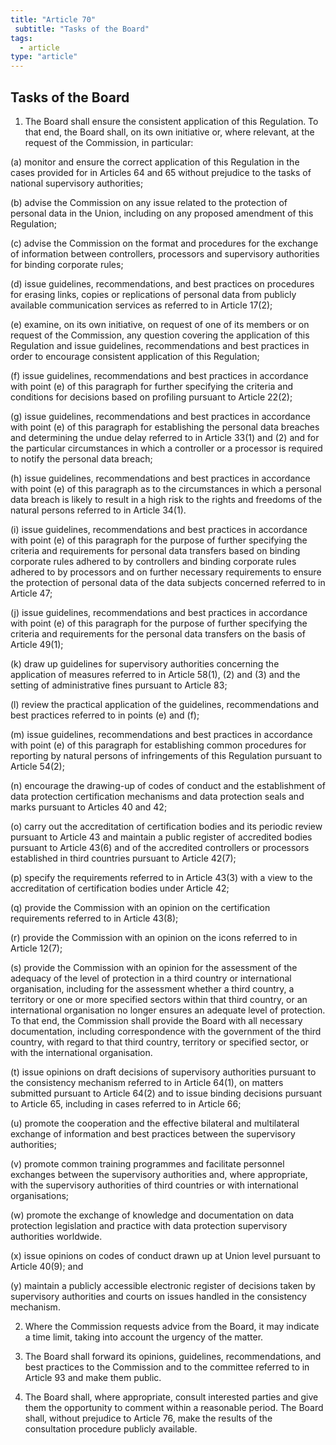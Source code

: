 ```yaml
---
title: "Article 70"
 subtitle: "Tasks of the Board"
tags:
  - article
type: "article"
---
```

## Tasks of the Board

1. The Board shall ensure the consistent application of this Regulation. To that end, the Board shall, on its own initiative or, where relevant, at the request of the Commission, in particular:

(a) monitor and ensure the correct application of this Regulation in the cases provided for in Articles 64 and 65 without prejudice to the tasks of national supervisory authorities;

(b) advise the Commission on any issue related to the protection of personal data in the Union, including on any proposed amendment of this Regulation;

(c) advise the Commission on the format and procedures for the exchange of information between controllers, processors and supervisory authorities for binding corporate rules;

(d) issue guidelines, recommendations, and best practices on procedures for erasing links, copies or replications of personal data from publicly available communication services as referred to in Article 17(2);

(e) examine, on its own initiative, on request of one of its members or on request of the Commission, any question covering the application of this Regulation and issue guidelines, recommendations and best practices in order to encourage consistent application of this Regulation;

(f) issue guidelines, recommendations and best practices in accordance with point (e) of this paragraph for further specifying the criteria and conditions for decisions based on profiling pursuant to Article 22(2);

(g) issue guidelines, recommendations and best practices in accordance with point (e) of this paragraph for establishing the personal data breaches and determining the undue delay referred to in Article 33(1) and (2) and for the particular circumstances in which a controller or a processor is required to notify the personal data breach;

(h) issue guidelines, recommendations and best practices in accordance with point (e) of this paragraph as to the circumstances in which a personal data breach is likely to result in a high risk to the rights and freedoms of the natural persons referred to in Article 34(1).

(i) issue guidelines, recommendations and best practices in accordance with point (e) of this paragraph for the purpose of further specifying the criteria and requirements for personal data transfers based on binding corporate rules adhered to by controllers and binding corporate rules adhered to by processors and on further necessary requirements to ensure the protection of personal data of the data subjects concerned referred to in Article 47;

(j) issue guidelines, recommendations and best practices in accordance with point (e) of this paragraph for the purpose of further specifying the criteria and requirements for the personal data transfers on the basis of Article 49(1);

(k) draw up guidelines for supervisory authorities concerning the application of measures referred to in Article 58(1), (2) and (3) and the setting of administrative fines pursuant to Article 83;

(l) review the practical application of the guidelines, recommendations and best practices referred to in points (e) and (f);

(m) issue guidelines, recommendations and best practices in accordance with point (e) of this paragraph for establishing common procedures for reporting by natural persons of infringements of this Regulation pursuant to Article 54(2);

(n) encourage the drawing-up of codes of conduct and the establishment of data protection certification mechanisms and data protection seals and marks pursuant to Articles 40 and 42;

(o) carry out the accreditation of certification bodies and its periodic review pursuant to Article 43 and maintain a public register of accredited bodies pursuant to Article 43(6) and of the accredited controllers or processors established in third countries pursuant to Article 42(7);

(p) specify the requirements referred to in Article 43(3) with a view to the accreditation of certification bodies under Article 42;

(q) provide the Commission with an opinion on the certification requirements referred to in Article 43(8);

(r) provide the Commission with an opinion on the icons referred to in Article 12(7);

(s) provide the Commission with an opinion for the assessment of the adequacy of the level of protection in a third country or international organisation, including for the assessment whether a third country, a territory or one or more specified sectors within that third country, or an international organisation no longer ensures an adequate level of protection. To that end, the Commission shall provide the Board with all necessary documentation, including correspondence with the government of the third country, with regard to that third country, territory or specified sector, or with the international organisation.

(t) issue opinions on draft decisions of supervisory authorities pursuant to the consistency mechanism referred to in Article 64(1), on matters submitted pursuant to Article 64(2) and to issue binding decisions pursuant to Article 65, including in cases referred to in Article 66;

(u) promote the cooperation and the effective bilateral and multilateral exchange of information and best practices between the supervisory authorities;

(v) promote common training programmes and facilitate personnel exchanges between the supervisory authorities and, where appropriate, with the supervisory authorities of third countries or with international organisations;

(w) promote the exchange of knowledge and documentation on data protection legislation and practice with data protection supervisory authorities worldwide.

(x) issue opinions on codes of conduct drawn up at Union level pursuant to Article 40(9); and

(y) maintain a publicly accessible electronic register of decisions taken by supervisory authorities and courts on issues handled in the consistency mechanism.

2. Where the Commission requests advice from the Board, it may indicate a time limit, taking into account the urgency of the matter.

3. The Board shall forward its opinions, guidelines, recommendations, and best practices to the Commission and to the committee referred to in Article 93 and make them public.

4. The Board shall, where appropriate, consult interested parties and give them the opportunity to comment within a reasonable period. The Board shall, without prejudice to Article 76, make the results of the consultation procedure publicly available.
